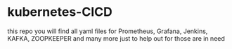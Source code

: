 # kubernetes-CICD
this repo you will find all yaml files for Prometheus, Grafana, Jenkins, KAFKA, ZOOPKEEPER and many more
just to help out for those are in need
